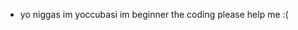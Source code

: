 - yo niggas im yoccubasi
im beginner the coding 
please help me :(
<!---
yoccubasi/yoccubasi is a ✨ special ✨ repository because its `README.md` (this file) appears on your GitHub profile.
You can click the Preview link to take a look at your changes.
--->
